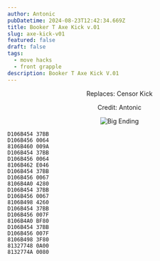```yaml
---
author: Antonic
pubDatetime: 2024-08-23T12:42:34.669Z
title: Booker T Axe Kick v.01
slug: axe-kick-v01
featured: false
draft: false
tags:
  - move hacks
  - front grapple
description: Booker T Axe Kick V.01
---
```

<center>
Replaces: Censor Kick <p>
Credit: Antonic

![Big Ending](/assets/images/gifs/booker-t-axe-kick.gif)
</center>

```text
D106B454 37BB
D106B456 0064
8106B460 009A
D106B454 37BB
D106B456 0064
8106B462 E046
D106B454 37BB
D106B456 0067
8106B4A0 4280
D106B454 37BB
D106B456 0067
8106B498 4260
D106B454 37BB
D106B456 007F
8106B4A0 BF80
D106B454 37BB
D106B456 007F
8106B498 3F80
81327748 0A00
8132774A 0080
```
